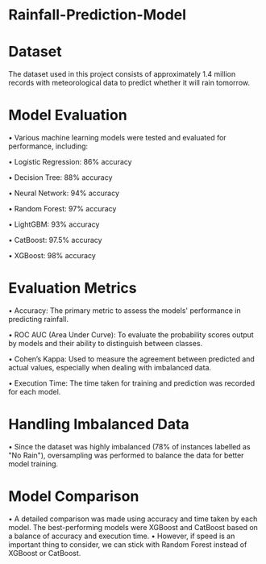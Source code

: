 # Rainfall-Prediction-Model

# Dataset
The dataset used in this project consists of approximately 1.4 million records with meteorological data to predict whether it will rain tomorrow.

# Model Evaluation
• Various machine learning models were tested and evaluated for performance, including:

• Logistic Regression: 86% accuracy

• Decision Tree: 88% accuracy

• Neural Network: 94% accuracy

• Random Forest: 97% accuracy

• LightGBM: 93% accuracy

• CatBoost: 97.5% accuracy

• XGBoost: 98% accuracy

# Evaluation Metrics
• Accuracy: The primary metric to assess the models' performance in predicting rainfall.

• ROC AUC (Area Under Curve): To evaluate the probability scores output by models and their ability to distinguish between classes.

• Cohen’s Kappa: Used to measure the agreement between predicted and actual values, especially when dealing with imbalanced data.

• Execution Time: The time taken for training and prediction was recorded for each model.

# Handling Imbalanced Data
• Since the dataset was highly imbalanced (78% of instances labelled as "No Rain"), oversampling was performed to balance the data for better model training.

# Model Comparison
• A detailed comparison was made using accuracy and time taken by each model. The best-performing models were XGBoost and CatBoost based on a balance of accuracy and execution time.
• However, if speed is an important thing to consider, we can stick with Random Forest instead of XGBoost or CatBoost.
